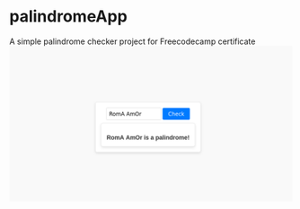 # palindromeApp
A simple palindrome checker project for Freecodecamp certificate
![Screenshot](screenshot.png)
